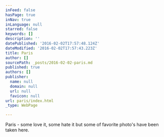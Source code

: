```yaml
---
inFeed: false
hasPage: true
inNav: true
inLanguage: null
starred: false
keywords: []
description: ''
datePublished: '2016-02-02T17:57:48.124Z'
dateModified: '2016-02-02T17:57:43.223Z'
title: Paris
author: []
sourcePath: _posts/2016-02-02-paris.md
published: true
authors: []
publisher:
  name: null
  domain: null
  url: null
  favicon: null
url: paris/index.html
_type: WebPage

---
```

Paris - some love it, some hate it but some of favorite photo's have been taken here.